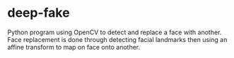 # deep-fake

Python program using OpenCV to detect and replace a face with another. Face replacement is done through detecting facial landmarks then using an affine transform to map on face onto another. 
